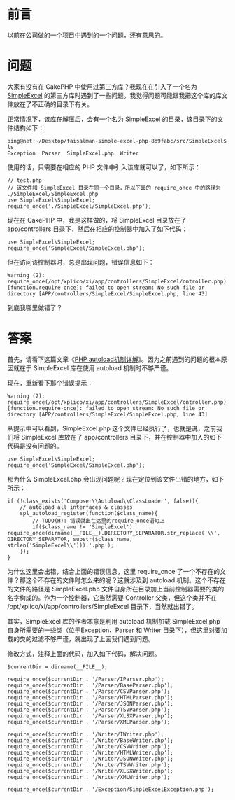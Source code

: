# 前言
以前在公司做的一个项目中遇到的一个问题，还有意思的。
# 问题
大家有没有在 CakePHP 中使用过第三方库？我现在在引入了一个名为 [SimpleExcel](http://faisalman.github.io/simple-excel-php/api/0.3/) 的第三方库时遇到了一些问题。我觉得问题可能跟我把这个库的库文件放在了不正确的目录下有关。

正常情况下，该库在解压后，会有一个名为 SimpleExcel 的目录，该目录下的文件结构如下：

    ping@net:~/Desktop/faisalman-simple-excel-php-8d9fabc/src/SimpleExcel$ ls
    Exception  Parser  SimpleExcel.php  Writer

使用的话，只需要在相应的 PHP 文件中引入该库就可以了，如下所示：

    // test.php
    // 该文件和 SimpleExcel 目录在同一个目录，所以下面的 require_once 中的路径为 ./SimpleExcel/SimpleExcel.php
    use SimpleExcel\SimpleExcel;
    require_once('./SimpleExcel/SimpleExcel.php'); 

现在在 CakePHP 中，我是这样做的，将 SimpleExcel 目录放在了app/controllers 目录下，然后在相应的控制器中加入了如下代码：

    use SimpleExcel\SimpleExcel;
    require_once('SimpleExcel/SimpleExcel.php'); 

但在访问该控制器时，总是出现问题，错误信息如下：

    Warning (2): require_once(/opt/xplico/xi/app/controllers/SimpleExcel/ontroller.php) [function.require-once]: failed to open stream: No such file or directory [APP/controllers/SimpleExcel/SimpleExcel.php, line 43]

到底我哪里做错了？

# 答案
首先，请看下这篇文章《[PHP autoload机制详解](http://zccst.iteye.com/blog/1374737)》。因为之前遇到的问题的根本原因就在于 SimpleExcel 库在使用 autoload 机制时不够严谨。

现在，重新看下那个错误提示：

    Warning (2): require_once(/opt/xplico/xi/app/controllers/SimpleExcel/ontroller.php) [function.require-once]: failed to open stream: No such file or directory [APP/controllers/SimpleExcel/SimpleExcel.php, line 43]

从提示中可以看到，SimpleExcel.php 这个文件已经执行了，也就是说，之前我们将 SimpleExcel 库放在了 app/controllers 目录下，并在控制器中加入的如下代码是没有问题的。

    use SimpleExcel\SimpleExcel;
    require_once('SimpleExcel/SimpleExcel.php'); 

那为什么 SimpleExcel.php 会出现问题呢？现在定位到该文件出错的地方，如下所示：

    if (!class_exists('Composer\\Autoload\\ClassLoader', false)){
        // autoload all interfaces & classes
        spl_autoload_register(function($class_name){
            // TODO(H): 错误就出在这里的require_once语句上
            if($class_name != 'SimpleExcel') require_once(dirname(__FILE__).DIRECTORY_SEPARATOR.str_replace('\\', DIRECTORY_SEPARATOR, substr($class_name, strlen('SimpleExcel\\'))).'.php');
        });
    }

为什么这里会出错，结合上面的错误信息，这里 require_once 了一个不存在的文件？那这个不存在的文件时怎么来的呢？这就涉及到 autoload 机制。这个不存在的文件的路径是 SimpleExcel.php 文件自身所在目录加上当前控制器需要的类的名字构成的。作为一个控制器，它当然需要 Controller 父类，但这个类并不在 /opt/xplico/xi/app/controllers/SimpleExcel 目录下，当然就出错了。

其实，SimpleExcel 库的作者本意是利用 autoload 机制加载 SimpleExcel.php 自身所需要的一些类（位于Exception、Parser 和 Writer 目录下），但这里对要加载的类的过滤不够严谨，就出现了上面我们遇到问题。

修改方式，注释上面的代码，加入如下代码，解决问题。

    $currentDir = dirname(__FILE__);

    require_once($currentDir . '/Parser/IParser.php');
    require_once($currentDir . '/Parser/BaseParser.php');
    require_once($currentDir . '/Parser/CSVParser.php');
    require_once($currentDir . '/Parser/HTMLParser.php');
    require_once($currentDir . '/Parser/JSONParser.php');
    require_once($currentDir . '/Parser/TSVParser.php');
    require_once($currentDir . '/Parser/XLSXParser.php');
    require_once($currentDir . '/Parser/XMLParser.php');

    require_once($currentDir . '/Writer/IWriter.php');
    require_once($currentDir . '/Writer/BaseWriter.php');
    require_once($currentDir . '/Writer/CSVWriter.php');
    require_once($currentDir . '/Writer/HTMLWriter.php');
    require_once($currentDir . '/Writer/JSONWriter.php');
    require_once($currentDir . '/Writer/TSVWriter.php');
    require_once($currentDir . '/Writer/XLSXWriter.php');
    require_once($currentDir . '/Writer/XMLWriter.php');

    require_once($currentDir . '/Exception/SimpleExcelException.php');